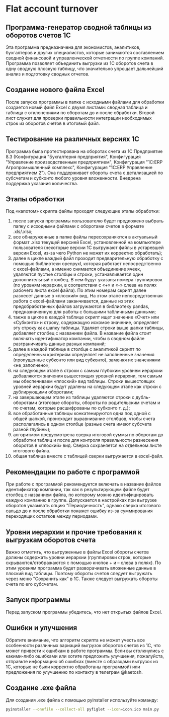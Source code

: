 # Flat account turnover

## Программа-генератор сводной таблицы из оборотов счетов 1С
Эта программа предназначена для экономистов, аналитиков, бухгалтеров и других специалистов, которые занимаются составлением сводной финансовой и управленческой отчетности по группе компаний.
Программа позволяет объединить выгрузки из 1С оборотов счета в одну сводную плоскую таблицу, что значительно упрощает дальнейший анализ и подготовку сводных отчетов.

## Создание нового файла Excel
После запуска программы в папке с исходными файлами для обработки создается новый файл Excel с двумя листами: сводная таблица и таблица с отклонениями по оборотам до и после обработки. Второй лист служит для проверки правильности интеграции необходимых строк из оборотов счетов в итоговый файл.

## Тестирование на различных версиях 1С
Программа была протестирована на оборотах счета из 1С:Предприятие 8.3 (Конфигурация "Бухгалтерия предприятия", Конфигурация "Управление производственным предприятием", Конфигурация "1С:ERP Агропромышленный комплекс", Конфигурация "1С:ERP Управление предприятием 2"). Она поддерживает обороты счета с детализацией по субсчетам и субконто любого уровня вложенности.
Внедрена поддержка указания количества.

## Этапы обработки
Под «капотом» скрипта файлы проходят следующие этапы обработки:
1.	после запуска программы пользователю будет предложено выбрать папку с исходными файлами с оборотами счетов в формате .xls/.xlsx;
2.	все обнаруженные в папке файлы пересохраняются в актуальный формат .xlsx текущей версией Excel, установленной на компьютере пользователя (некоторые версии 1С выгружают файлы в устаревшей версии Excel, из-за чего Python не может их корректно обработать);
3.	далее в цикле каждый файл проходит предварительную обработку с помощью библиотеки openpyxl, которая работает непосредственно с excel-файлами, а именно снимается объединение ячеек, удаляются пустые столбцы и строки, устанавливается один дополнительный столбец. В нем будут указаны номера группировок (по уровням иерархии, в соответствии с «+» и «-» слева на полях рабочего листа excel файла). По этим номерам скрипт далее разнесет данные в «плоский» вид. На этом этапе непосредственная работа с excel-файлами заканчивается, данные из этих предобработанных файлов загружаются в библиотеку pandas, предназначенную для работы с большими табличными данными;
4.	также в цикле в каждой таблице скрипт ищет значение «Счет» или «Субконто» и строку, содержащую искомое значение, определяет эту строку как шапку таблицы. Удаляет строки выше шапки таблицы, добавляет столбец с названием файла. В название файла стоит включать идентификатор компании, чтобы в сводном файле разграничивать данные разных компаний;
5.	далее в каждой таблице в столбце с аналитикой скрипт по определенным критериям определяет не заполненные значения (пропущенные субконто или вид субконто), заменяя их значениями «не_заполнено»;
6.	на следующем этапе в строки с самым глубоким уровнем иерархии добавляются значения вышестоящих уровней иерархии, тем самым мы обеспечиваем «плоский» вид таблицы. Строки вышестоящих уровней иерархии будут удалены на следующем этапе как строки с дублирующими оборотами;
7.	на завершающем этапе из таблицы удаляются строки с дубль-оборотами (итоговые обороты, обороты по родительским счетам и по счетам, которые расшифрованы по субконто т. д.);
8.	все обработанные таблицы конкатенируются одна под одной с общей шапкой, происходит выравнивание столбцов, чтобы счета располагались в одном столбце (разные счета имеют субсчета разной глубины);
9.	алгоритмом предусмотрена сверка итоговой суммы по оборотам до обработки таблиц и после для контроля правильности разнесения оборотов в «плоский» вид. Сверка сохраняется на отдельном листе итогового файла.
10.	общая таблица вместе с таблицей сверки выгружается в excel-файл.

## Рекомендации по работе с программой
При работе с программой рекомендуется включать в название файлов идентификатор компании, так как в результирующем файле будет столбец с названием файла, по которому можно идентифицировать каждую компанию в группе.
Допускается в настройках при выгрузке оборотов указывать опцию "Периодичность", однако сверка итогового сальдо до и после обработки покажет ошибку из-за суммирования переходящих остатков между периодами.  

## Уровни иерархии и прочие требования к выгрузкам оборотов счета
Важно отметить, что выгруженные в файлы Excel обороты счетов должны содержать уровни иерархии (группировки строк, которые скрываются/отображаются с помощью кнопок + и – слева в полях). По этим уровням программа будет разворачивать вложенные данные в плоский вид таблицы. Поэтому обороты счетов следует выгружать через меню "Сохранить как" в 1С.
Также следует выгружать обороты счета по его субсчетам.

## Запуск программы
Перед запуском программы убедитесь, что нет открытых файлов Excel.

## Ошибки и улучшения
Обратите внимание, что алгоритм скрипта не может учесть все особенности различных вариаций выгрузок оборотов счетов из 1С, что может привести к ошибкам в работе программы. Если вы столкнулись с какими-либо ошибками или хотите предложить улучшения, пожалуйста, отправьте информацию об ошибках (вместе с образцами выгрузок из 1С, которые не были корректно обработаны программой) или предложения по улучшению по контакту в телеграм @kaetosh.

## Создание .exe файла
Для создания .exe файла с помощью pyinstaller используйте команду:
```bash
pyinstaller --onefile --collect-all pyfiglet --icon=icon.ico main.py
